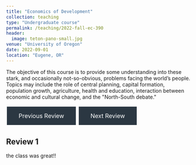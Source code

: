 ```yaml
---
title: "Economics of Development"
collection: teaching
type: "Undergraduate course"
permalink: /teaching/2022-fall-ec-390
header:
  image: teton-pano-small.jpg
venue: "University of Oregon"
date: 2022-09-01
location: "Eugene, OR"
---
```


The objective of this course is to provide some understanding into these stark, and occasionally not-so-obvious, problems facing the world’s people. Topics may include the role of central planning, capital formation, population growth, agriculture, health and education, interaction between economic and cultural change, and the "North-South debate."

<style>
  .button {
    background-color: #2b3742;
    border: none;
    color: white;
    padding: 15px 32px;
    text-align: center;
    text-decoration: none;
    display: inline-block;
    font-size: 16px;
    margin: 4px 2px;
    cursor: pointer;
  }
</style>

<a class="button" onclick="previousReview()">Previous Review</a>
<a class="button" onclick="nextReview()">Next Review</a>

<script>
  var currentReview = 0;
  var reviews = [
    {
      "title": "Review 1",
      "text": "Brock is very passionate and knowledgeable about the course material. During class and office hours, he has continually supported my peers and not only in our immediate learning for the class, but also future learning opportunities we may pursue. He has provided many source materials and referenced many useful sources that have helped me determine some future plans for my major."
    },
    {
      "title": "Review 2",
      "text": "I loved absolutely everything about this class. I have 0 complaints, I don't even think you could improve anything! I felt like the material we covered was very applicable to the developing world and was extremely interesting. It was apparent that Mr. Wilson was extremely interested in the subject of economics and he brought excitement into the classroom."
    },
    {
      "title": "Review 3",
      "text": "I really liked how organized and clear the content and course was. It was really helpful to have a reliable lecture that made sense and went past just being talked at. I felt that the homework was very representative of what we learned in lecture so it was a great tool to reinforce learning and I also liked that it prepared me well for the midterm. I liked that there was no guessing what we would be doing or how I'm meant to learn X topic because your way of lecturing followed by homework was very reliable and organized."
    },
    {
      "title": "Review 4",
      "text": "I really like that you lecture and don't just read off the slides. It's far more engaging than just listening to someone who sounds bored by themselves when they just read the slides. It also made me want to come to class and pay attention which is sometimes hard in Econ classes. So, overall I really enjoyed listening to you explain and go through the thought processes of learning the material rather than just hearing you talk at us. One thing also that I liked is that there was a good mix of math and conceptual learning. I'm very much a math type of person so when conceptual problems come up, they're usually harder for me, but I felt that the math in this course complimented the concepts well so that when it came to answering a conceptual question, it was way easier to wrap my head around it."
    },
    {
      "title": "Review 5",
      "text": "I seriously think this is one of the most enjoyable classes I've taken. The ratio of learning and interest (fun) in the class is well balanced, homework is at a good challenge level, course is clear and very linear in terms of progression. I feel that my grade is justified, as any mistakes I make are easy to learn from. Very solid class."
    },
    {
      "title": "Review 6",
      "text": "Always willing to help whenever. Made office hours easy to access whenever, just needed to send an email to ask."
    },
    {
      "title": "Review 7",
      "text": "None. Brock is very fair and was always willing to help. Course was challenging but he made sure to break down the hard parts"
    },
    {
      "title": "Review 8",
      "text": "the class was great!!"
    },
    {
      "title": "Review 9",
      "text": "Brock Wilson is the man! There's a future as an Academic in economics there for sure. Responsive, accommodative, clear, precise, and clearly quite intelligent with a passion for economics. Great course."
    },
    {
      "title": "Review 10",
      "text": "He was always willing to answer any question we had and never hesitated to get back to us. I remember when I had a rather confusing question on the homework he responded quickly and with a detailed explanation that helped me understand what I did wrong. I really appreciated hispromptness and willingness to communicate."
    },
    {
      "title": "Review 11",
      "text": "Excellent class - one of my favorites. I may not get an A in the class, but I still really enjoyed it and liked the instructor."
    },
    {
      "title": "Review 12",
      "text": "This has been one of if not my favorite Econ classes. The material isn't what interests me the most but Brock really makes it interesting in class."
    }
  ];

  function previousReview() {
    currentReview--;
    if (currentReview < 0) {
      currentReview = reviews.length - 1;
    }
    displayReview();
  }

  function nextReview() {
    currentReview++;
    if (currentReview >= reviews.length) {
      currentReview = 0;
    }
    displayReview();
  }

  function displayReview() {
    document.getElementById("reviewTitle").innerHTML = reviews[currentReview].title;
    document.getElementById("reviewText").innerHTML = reviews[currentReview].text;
  }
</script>

<h2 id="reviewTitle">Review 1</h2>
<p id="reviewText">the class was great!!</p>

